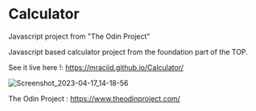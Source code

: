 # Calculator
Javascript project from "The Odin Project"

Javascript based calculator project from the foundation part of the TOP.

See it live here !: https://mraciid.github.io/Calculator/

![Screenshot_2023-04-17_14-18-56](https://user-images.githubusercontent.com/100881182/232482178-8aae8b15-4904-4b73-9892-573929eb2040.png)





The Odin Project : https://www.theodinproject.com/
